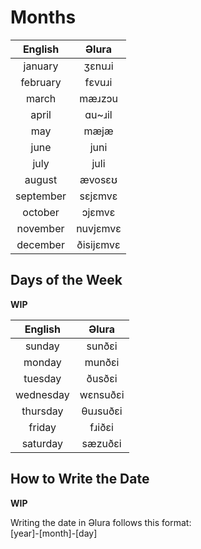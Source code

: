 # Months
| English   | Əlura     |
| :-------: | :-------: |
| january   | ʒɛnuɹi    |
| february  | fɛvuɹi    |
| march     | mæɹzɔu    |
| april     | ɑu~ɹil    |
| may       | mæjæ      |
| june      | juni      |
| july      | juli      |
| august    | ævosɛʊ    |
| september | sɛjɛmvɛ   |
| october   | ɔjɛmvɛ    |
| november  | nuvjɛmvɛ  |
| december  | ðisijɛmvɛ |

## Days of the Week
**WIP**

| English   | Əlura     |
| :-------: | :-------: |
| sunday    | sunðɛi    |
| monday    | munðɛi    |
| tuesday   | ðusðɛi    |
| wednesday | wɛnsuðɛi  |
| thursday  | θuɹsuðɛi  |
| friday    | fɹiðɛi    |
| saturday  | sæzuðɛi   |

## How to Write the Date
**WIP**

Writing the date in Əlura follows this format: <br>
[year]-[month]-[day]